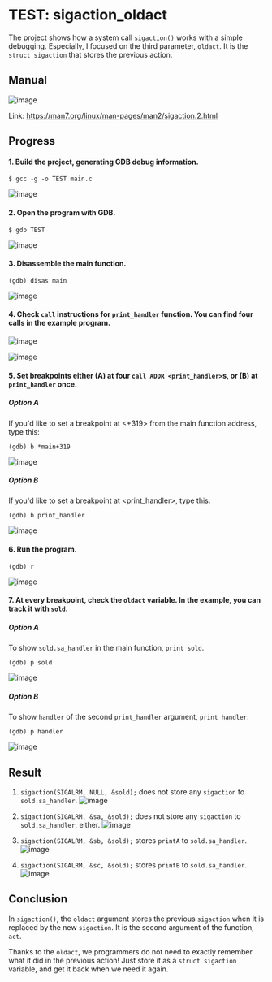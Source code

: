 # TEST: sigaction_oldact
The project shows how a system call `sigaction()` works with a simple debugging. Especially, I focused on the third parameter, `oldact`. It is the `struct sigaction` that stores the previous action.

## Manual
![image](https://github.com/user-attachments/assets/3e021068-c965-4843-82cc-ffa11a9d86b3)

Link: https://man7.org/linux/man-pages/man2/sigaction.2.html

## Progress
#### 1. Build the project, generating GDB debug information.

```
$ gcc -g -o TEST main.c
```

![image](https://github.com/user-attachments/assets/bf572a4c-d316-429a-91c6-2e8d04830bc5)

#### 2. Open the program with GDB.

```
$ gdb TEST
```

![image](https://github.com/user-attachments/assets/925a105a-75ba-4fa2-9117-be424c8735eb)

#### 3. Disassemble the main function.

```
(gdb) disas main
```

![image](https://github.com/user-attachments/assets/3165f88f-dbc6-43f8-9c34-88d1e1e3bb4a)

#### 4. Check `call` instructions for `print_handler` function. You can find four calls in the example program.

![image](https://github.com/user-attachments/assets/54600991-386e-4564-8d7e-96e47760bee3)

![image](https://github.com/user-attachments/assets/6a4dc4f9-fa39-4463-ac72-3620a0995d0c)

#### 5. Set breakpoints either (A) at four `call ADDR <print_handler>`s, or (B) at `print_handler` once.

##### Option A
If you'd like to set a breakpoint at <+319> from the main function address, type this:
```
(gdb) b *main+319
```

![image](https://github.com/user-attachments/assets/ad9d8de4-9860-4207-8c6c-739c9f2f3ec7)

##### Option B
If you'd like to set a breakpoint at <print_handler>, type this:
```
(gdb) b print_handler
```

![image](https://github.com/user-attachments/assets/a6ea5ac9-b024-4538-be57-d5ba051f571b)

#### 6. Run the program.

```
(gdb) r
```

![image](https://github.com/user-attachments/assets/2a05a3d7-7020-40f2-9d6f-75a292e79ca0)

#### 7. At every breakpoint, check the `oldact` variable. In the example, you can track it with `sold`.

##### Option A
To show `sold.sa_handler` in the main function, `print sold`.

```
(gdb) p sold
```

![image](https://github.com/user-attachments/assets/ee35c4ad-0ef1-4a51-b9f4-8ef905d13261)

##### Option B
To show `handler` of the second `print_handler` argument, `print handler`.

```
(gdb) p handler
```

![image](https://github.com/user-attachments/assets/478d9ae7-a9c2-4ec7-b104-ebe752c99f0d)

## Result
1. `sigaction(SIGALRM, NULL, &sold);` does not store any `sigaction` to `sold.sa_handler`.
![image](https://github.com/user-attachments/assets/7ebb8a3c-89b0-4555-b6e7-95eec8539645)

2. `sigaction(SIGALRM, &sa, &sold);` does not store any `sigaction` to `sold.sa_handler`, either.
![image](https://github.com/user-attachments/assets/6f8215cb-739b-4808-bc88-4feaa940be65)

3. `sigaction(SIGALRM, &sb, &sold);` stores `printA` to `sold.sa_handler`.
![image](https://github.com/user-attachments/assets/ff92e4a9-341a-4f6d-ae2d-95510e57640b)

4. `sigaction(SIGALRM, &sc, &sold);` stores `printB` to `sold.sa_handler`.
![image](https://github.com/user-attachments/assets/b5062267-76cb-4a63-92a9-1db9571426c8)

## Conclusion
In `sigaction()`, the `oldact` argument stores the previous `sigaction` when it is replaced by the new `sigaction`. It is the second argument of the function, `act`.

Thanks to the `oldact`, we programmers do not need to exactly remember what it did in the previous action! Just store it as a `struct sigaction` variable, and get it back when we need it again.
